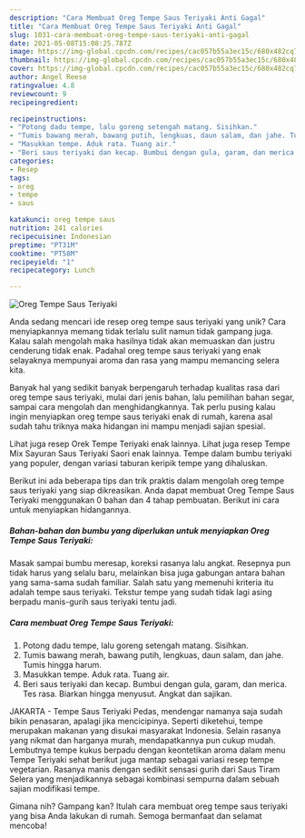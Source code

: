```yaml
---
description: "Cara Membuat Oreg Tempe Saus Teriyaki Anti Gagal"
title: "Cara Membuat Oreg Tempe Saus Teriyaki Anti Gagal"
slug: 1031-cara-membuat-oreg-tempe-saus-teriyaki-anti-gagal
date: 2021-05-08T15:08:25.787Z
image: https://img-global.cpcdn.com/recipes/cac057b55a3ec15c/680x482cq70/oreg-tempe-saus-teriyaki-foto-resep-utama.jpg
thumbnail: https://img-global.cpcdn.com/recipes/cac057b55a3ec15c/680x482cq70/oreg-tempe-saus-teriyaki-foto-resep-utama.jpg
cover: https://img-global.cpcdn.com/recipes/cac057b55a3ec15c/680x482cq70/oreg-tempe-saus-teriyaki-foto-resep-utama.jpg
author: Angel Reese
ratingvalue: 4.8
reviewcount: 9
recipeingredient:

recipeinstructions:
- "Potong dadu tempe, lalu goreng setengah matang. Sisihkan."
- "Tumis bawang merah, bawang putih, lengkuas, daun salam, dan jahe. Tumis hingga harum."
- "Masukkan tempe. Aduk rata. Tuang air."
- "Beri saus teriyaki dan kecap. Bumbui dengan gula, garam, dan merica. Tes rasa. Biarkan hingga menyusut. Angkat dan sajikan."
categories:
- Resep
tags:
- oreg
- tempe
- saus

katakunci: oreg tempe saus 
nutrition: 241 calories
recipecuisine: Indonesian
preptime: "PT31M"
cooktime: "PT58M"
recipeyield: "1"
recipecategory: Lunch

---
```



![Oreg Tempe Saus Teriyaki](https://img-global.cpcdn.com/recipes/cac057b55a3ec15c/680x482cq70/oreg-tempe-saus-teriyaki-foto-resep-utama.jpg)

Anda sedang mencari ide resep oreg tempe saus teriyaki yang unik? Cara menyiapkannya memang tidak terlalu sulit namun tidak gampang juga. Kalau salah mengolah maka hasilnya tidak akan memuaskan dan justru cenderung tidak enak. Padahal oreg tempe saus teriyaki yang enak selayaknya mempunyai aroma dan rasa yang mampu memancing selera kita.

Banyak hal yang sedikit banyak berpengaruh terhadap kualitas rasa dari oreg tempe saus teriyaki, mulai dari jenis bahan, lalu pemilihan bahan segar, sampai cara mengolah dan menghidangkannya. Tak perlu pusing kalau ingin menyiapkan oreg tempe saus teriyaki enak di rumah, karena asal sudah tahu triknya maka hidangan ini mampu menjadi sajian spesial.

Lihat juga resep Orek Tempe Teriyaki enak lainnya. Lihat juga resep Tempe Mix Sayuran Saus Teriyaki Saori enak lainnya. Tempe dalam bumbu teriyaki yang populer, dengan variasi taburan keripik tempe yang dihaluskan.


Berikut ini ada beberapa tips dan trik praktis dalam mengolah oreg tempe saus teriyaki yang siap dikreasikan. Anda dapat membuat Oreg Tempe Saus Teriyaki menggunakan 0 bahan dan 4 tahap pembuatan. Berikut ini cara untuk menyiapkan hidangannya.

<!--inarticleads1-->

##### Bahan-bahan dan bumbu yang diperlukan untuk menyiapkan Oreg Tempe Saus Teriyaki:



Masak sampai bumbu meresap, koreksi rasanya lalu angkat. Resepnya pun tidak harus yang selalu baru, melainkan bisa juga gabungan antara bahan yang sama-sama sudah familiar. Salah satu yang memenuhi kriteria itu adalah tempe saus teriyaki. Tekstur tempe yang sudah tidak lagi asing berpadu manis-gurih saus teriyaki tentu jadi. 

<!--inarticleads2-->

##### Cara membuat Oreg Tempe Saus Teriyaki:

1. Potong dadu tempe, lalu goreng setengah matang. Sisihkan.
1. Tumis bawang merah, bawang putih, lengkuas, daun salam, dan jahe. Tumis hingga harum.
1. Masukkan tempe. Aduk rata. Tuang air.
1. Beri saus teriyaki dan kecap. Bumbui dengan gula, garam, dan merica. Tes rasa. Biarkan hingga menyusut. Angkat dan sajikan.


JAKARTA - Tempe Saus Teriyaki Pedas, mendengar namanya saja sudah bikin penasaran, apalagi jika mencicipinya. Seperti diketehui, tempe merupakan makanan yang disukai masyarakat Indonesia. Selain rasanya yang nikmat dan harganya murah, mendapatkannya pun cukup mudah. Lembutnya tempe kukus berpadu dengan keontetikan aroma dalam menu Tempe Teriyaki sehat berikut juga mantap sebagai variasi resep tempe vegetarian. Rasanya manis dengan sedikit sensasi gurih dari Saus Tiram Selera yang menjadikannya sebagai kombinasi sempurna dalam sebuah sajian modifikasi tempe. 

Gimana nih? Gampang kan? Itulah cara membuat oreg tempe saus teriyaki yang bisa Anda lakukan di rumah. Semoga bermanfaat dan selamat mencoba!

